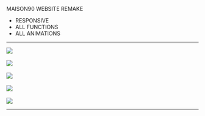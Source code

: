 MAISON90 WEBSITE REMAKE
<ul>
   <li>RESPONSIVE</li>
   <li>ALL FUNCTIONS</li>
   <li>ALL ANIMATIONS</li>
</ul>
<hr/>
<img src="https://media-hosting.imagekit.io/a2b26981b40f417c/img%201.PNG?Expires=1841349461&Key-Pair-Id=K2ZIVPTIP2VGHC&Signature=LzqHm01gDtKUQ1Yk8Kazhw8toDeqWGOHkzInU-pMDE-23gCP6P2Xj1iyISZOv9yYEmjclkPqQfH4aVPBgsAHjeFXwOIoE56vUfYBUSFdJ5hiGzjLEknTrwrYMsVry016fmrigCgTsR-SLr1J5P4Cv4zjhagCbfK~9g-dUSu4risVIPwO~rCKw-a3G61whBIF075TdLJx0HXogdHfjxdR56KNvSZa5qYWZ-nE37VcfNF3qGyy5HjNTCX90wq~5jd7J5A0XfzLauugiagVyiVS1ifIX0UDIBhzAkmoGhP-PakO8t~PIWwize8KcAbcHJt2N7TC07ttLuZ8WsILh5MEcw__"/>
<br/><br/>
<img src="https://media-hosting.imagekit.io/b350e09980e742fe/img%202.PNG?Expires=1841349461&Key-Pair-Id=K2ZIVPTIP2VGHC&Signature=ejxbCvAD-XjX3zYQ41-mQiv2S6hBD0XCjd1Atzn-5tgntsB~IPaYv26qWli4N0a7~fbNBZrFHno3W~pMNnc~3F9vF6ez4uJCXYyDbB6EXUWNhHUyVBkbVGT~VS3reacALs~djYOu6wyti-XxlyU2I8YhMPJBznB8f1gm7cHR5O8qqfMvDUCZJGz0VYAF~uTf76h1LJWut1i4leBDmCBi9eFDe-n1oaZHZpMd9wMxqqwSfV07IRkomX5zmr8PUN9zGywq7jFNIdxCscmOtmSgHZ5ZXlbeIBpV5Ck62GRAz2THsK9D9R0DhZFDeku~a-TtpOCWAq8epKSNd4Zj6dsgGA__"/>
<br/><br/>
<img src="https://media-hosting.imagekit.io/6d9189836d134d16/img%203.PNG?Expires=1841349461&Key-Pair-Id=K2ZIVPTIP2VGHC&Signature=11LeSowgWjknRxejJkyXbxxFB8D0Ek1WRg28a8lq9Pd05lYAW3mFz8Co8UpCQNvx3N0XbULPjuF11hEErS9rb9MYhLkomYt~F0WFXZ5BhKO8EV4MuMLTtP8zCQFqpvw0wOUJlOZPLimCHQp0wwYHbJuQOvv5LL18BYZ~yWWHZDvvY~Y7Ak3f8410zU17lf0WqiT3GQs1BGZF~KDyJks9Xlt9K~8IhO2Se98pUNjzF4Cdg-NtlSUlpL0nC-03wNZ24aLiz3jORvabkBBDxnz8woh2oQb5Sa2BN-Fa1aIq7G91D1HlyVfy2CBrHdM0-7~Vvq5FBdQiQh~8AY54yhoGqA__"/>
<br/><br/>
<img src="https://media-hosting.imagekit.io/a56f8c964fe34b4a/img%204.PNG?Expires=1841349461&Key-Pair-Id=K2ZIVPTIP2VGHC&Signature=PjwUeHI8FU5UFVVcsUcLMkO-RVULpdXpQkmIYAvbN8cjeDp1qvmiBQnoGHqBSAg8lXxU6uP8wuzXwpDJqajcDY-VGkGnh-hKGXyoZtCuEwoCFjbUCdMVse9YwmwlDfR7I0zBTf1BlgJ~JKbQz94Q~u2qtNq6Zn9d62kRH0Eh05drsnBSCb-CGqbCRpQgRhZnEwrDeQEiYKuRKuRd9EzehQ5nywxa5ma6KC2euiL8aoKz1JLfgtBXqUOPk4B76Tpaob5goAxor9Dt7n22iRFhMYViZoWH~agQUDLxBSJxCed7EhvcDuBMsd4fFTNBt3lU-SYP9V3nhV6KJJ2hVCgsZg__"/>
<br/><br/>
<img src="https://media-hosting.imagekit.io/183c1230a3fb4147/img%206.PNG?Expires=1841349461&Key-Pair-Id=K2ZIVPTIP2VGHC&Signature=L4mSElR75A1ftWwLp9t15Vf5wKesmk3MIgZDyCKXPmtNIPnvEHh0CrITBGYuBZmiI-2vNVINSMGWLnQySimf5qp2zc13dHXtIAxOEd2knhwOETOBwRIuCV0IgYh5bTY3dKxhL3lnpokM~6G67HA2ZF--eM-PAHcmalkgCJsGP~yoZ-N83dj4jSHGcjCTc4lCQBDeEq4tFfTQr2TbVs6b-1WH5FKqfBjMKvGqNQ~-wF0KmD8eG6PQNb2xwC6mLLisrCyjrST9RDiCITHRsRaLwlbu8Z2bZ6AFUgqUNDUSrbpXngg8AS8YD8k-RwLZ5Cf9giAjSuZHMVRy5FSqPoPV1A__"/>
<hr/>
